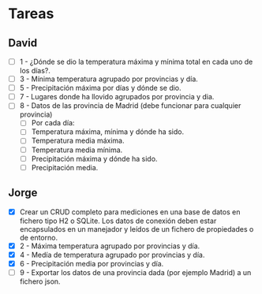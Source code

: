 # Tareas

## David

-[ ] 1 - ¿Dónde se dio la temperatura máxima y mínima total en cada uno de los días?.
-[ ] 3 - Mínima temperatura agrupado por provincias y día.
-[ ] 5 - Precipitación máxima por días y dónde se dio.
-[ ] 7 - Lugares donde ha llovido agrupados por provincia y dia.
-[ ] 8 - Datos de las provincia de Madrid (debe funcionar para cualquier provincia)
    -[ ]  Por cada día:
    -[ ]  Temperatura máxima, mínima y dónde ha sido.
    -[ ]  Temperatura media máxima.
    -[ ]  Temperatura media mínima.
    -[ ]  Precipitación máxima y dónde ha sido.
    -[ ]  Precipitación media.

## Jorge

-[x] Crear un CRUD completo para mediciones en una base de datos en fichero tipo H2 o SQLite. Los datos de conexión
 deben estar encapsulados en un manejador y leídos de un fichero de propiedades o de entorno.
-[x] 2 - Máxima temperatura agrupado por provincias y día.
-[x] 4 - Medía de temperatura agrupado por provincias y día.
-[x] 6 - Precipitación media por provincias y día.
-[ ] 9 - Exportar los datos de una provincia dada (por ejemplo Madrid) a un fichero json.
